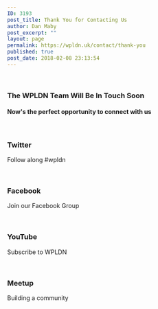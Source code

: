 ```yaml
---
ID: 3193
post_title: Thank You for Contacting Us
author: Dan Maby
post_excerpt: ""
layout: page
permalink: https://wpldn.uk/contact/thank-you
published: true
post_date: 2018-02-08 23:13:54
---
```

&nbsp;
<h3>The WPLDN Team Will Be In Touch Soon</h3>
<h4>Now's the perfect opportunity to connect with us</h4>
&nbsp;
<h3>Twitter</h3>
Follow along #wpldn

&nbsp;
<h3>Facebook</h3>
Join our Facebook Group

&nbsp;
<h3>YouTube</h3>
Subscribe to WPLDN

&nbsp;
<h3>Meetup</h3>
Building a community